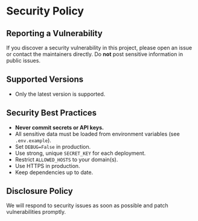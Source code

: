 # Security Policy

## Reporting a Vulnerability

If you discover a security vulnerability in this project, please open an issue or contact the maintainers directly. Do **not** post sensitive information in public issues.

## Supported Versions
- Only the latest version is supported.

## Security Best Practices
- **Never commit secrets or API keys.**
- All sensitive data must be loaded from environment variables (see `.env.example`).
- Set `DEBUG=False` in production.
- Use strong, unique `SECRET_KEY` for each deployment.
- Restrict `ALLOWED_HOSTS` to your domain(s).
- Use HTTPS in production.
- Keep dependencies up to date.

## Disclosure Policy
We will respond to security issues as soon as possible and patch vulnerabilities promptly.
